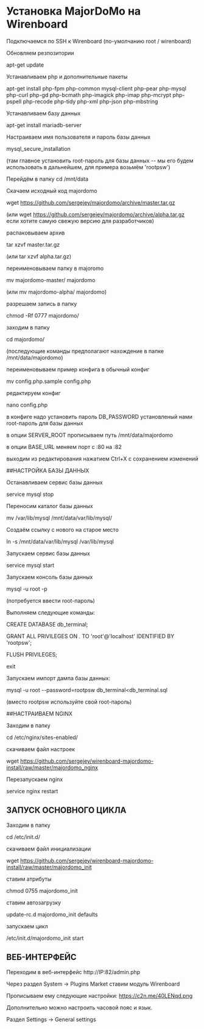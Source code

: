 # Установка MajorDoMo на Wirenboard

Подключаемся по SSH к Wirenboard (по-умолчанию root / wirenboard)

Обновляем резпозитории

apt-get update

Устанавливаем php и дополнительные пакеты

apt-get install php-fpm php-common mysql-client php-pear php-mysql php-curl php-gd php-bcmath php-imagick php-imap php-mcrypt php-pspell php-recode php-tidy php-xml php-json php-mbstring

Устанавливаем базу данных

apt-get install mariadb-server

Настраиваем имя пользователя и пароль базы данных

mysql_secure_installation

(там главное установить root-пароль для базы данных -- мы его будем использовать в дальнейшем, для примера возьмём 'rootpsw')

Перейдём в папку
cd /mnt/data

Скачаем исходный код majordomo

wget https://github.com/sergejey/majordomo/archive/master.tar.gz

(или wget https://github.com/sergejey/majordomo/archive/alpha.tar.gz если хотите самую свежую версию для разработчиков)

распаковываем архив

tar xzvf master.tar.gz

(или tar xzvf alpha.tar.gz)

переименовываем папку в majoromo

mv majordomo-master/ majordomo

(или mv majordomo-alpha/ majordomo)

разрешаем запись в папку

chmod -Rf 0777 majordomo/

заходим в папку

cd majordomo/

(последующие команды предполагают нахождение в папке /mnt/data/majordomo)

переименовываем пример конфига в обычный конфиг

mv config.php.sample config.php

редактируем конфиг

nano config.php

в конфиге надо установить пароль DB_PASSWORD установленый нами root-пароль для базы данных

в опции SERVER_ROOT прописываем путь /mnt/data/majordomo

в опции BASE_URL меняем порт с :80 на :82

выходим из редактирования нажатием Ctrl+X с сохранением изменений

##НАСТРОЙКА БАЗЫ ДАННЫХ

Останавливаем сервис базы данных

service mysql stop

Переносим каталог базы данных

mv /var/lib/mysql /mnt/data/var/lib/mysql/

Создаём ссылку с нового на старое место

ln -s /mnt/data/var/lib/mysql /var/lib/mysql

Запускаем сервис базы данных

service mysql start

Запускаем консоль базы данных

mysql -u root -p

(потребуется ввести root-пароль)

Выполняем следующие команды:

CREATE DATABASE db_terminal;

GRANT ALL PRIVILEGES ON *.* TO 'root'@'localhost' IDENTIFIED BY 'rootpsw';

FLUSH PRIVILEGES;

exit

Запускаем импорт дампа базы данных:

mysql -u root --password=rootpsw db_terminal<db_terminal.sql

(вместо rootpsw используйте свой root-пароль)

##НАСТРАИВАЕМ NGINX

Заходим в папку

cd /etc/nginx/sites-enabled/

скачиваем файл настроек

wget https://github.com/sergejey/wirenboard-majordomo-install/raw/master/majordomo_nginx

Перезапускаем nginx

service nginx restart

## ЗАПУСК ОСНОВНОГО ЦИКЛА

Заходим в папку

cd /etc/init.d/

скачиваем файл инициализации

wget https://github.com/sergejey/wirenboard-majordomo-install/raw/master/majordomo_init

ставим атрибуты

chmod 0755 majordomo_init

ставим автозагрузку

update-rc.d majordomo_init defaults

запускаем цикл

/etc/init.d/majordomo_init start

## ВЕБ-ИНТЕРФЕЙС

Переходим в веб-интерфейс http://IP:82/admin.php

Через раздел System -> Plugins Market ставим модуль Wirenboard

Прописываем ему следующие настройки:
https://c2n.me/40LENqd.png

Дополнительно можно настроить часовой пояс и язык.

Раздел Settings -> General settings